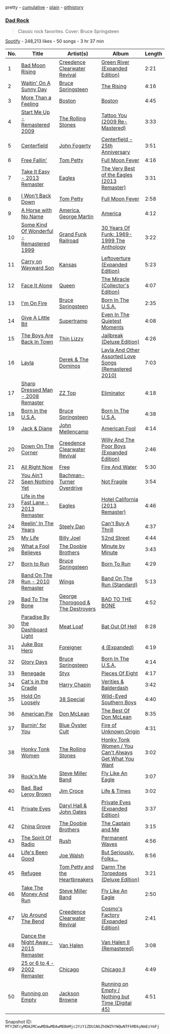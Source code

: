 pretty - [cumulative](/playlists/cumulative/37i9dQZF1DX09NvEVpeM77.md) - [plain](/playlists/plain/37i9dQZF1DX09NvEVpeM77) - [githistory](https://github.githistory.xyz/mackorone/spotify-playlist-archive/blob/main/playlists/plain/37i9dQZF1DX09NvEVpeM77)

### [Dad Rock](https://open.spotify.com/playlist/37i9dQZF1DX09NvEVpeM77)

> Classic rock favorites\. Cover: Bruce Springsteen

[Spotify](https://open.spotify.com/user/spotify) - 248,213 likes - 50 songs - 3 hr 37 min

| No. | Title | Artist(s) | Album | Length |
|---|---|---|---|---|
| 1 | [Bad Moon Rising](https://open.spotify.com/track/20OFwXhEXf12DzwXmaV7fj) | [Creedence Clearwater Revival](https://open.spotify.com/artist/3IYUhFvPQItj6xySrBmZkd) | [Green River \(Expanded Edition\)](https://open.spotify.com/album/0i9mOB6mPGqwVvtJEXiwPG) | 2:21 |
| 2 | [Waitin' On A Sunny Day](https://open.spotify.com/track/7vIyudiO2Tr9hZ2yzfwQmx) | [Bruce Springsteen](https://open.spotify.com/artist/3eqjTLE0HfPfh78zjh6TqT) | [The Rising](https://open.spotify.com/album/23vzCh5cDn0LzdGmGWrT1d) | 4:16 |
| 3 | [More Than a Feeling](https://open.spotify.com/track/1QEEqeFIZktqIpPI4jSVSF) | [Boston](https://open.spotify.com/artist/29kkCKKGXheHuoO829FxWK) | [Boston](https://open.spotify.com/album/2QLp07RO6anZHmtcKTEvSC) | 4:45 |
| 4 | [Start Me Up \- Remastered 2009](https://open.spotify.com/track/7HKez549fwJQDzx3zLjHKC) | [The Rolling Stones](https://open.spotify.com/artist/22bE4uQ6baNwSHPVcDxLCe) | [Tattoo You \(2009 Re\-Mastered\)](https://open.spotify.com/album/15XNBzVWARPMlu0sEbfBjJ) | 3:33 |
| 5 | [Centerfield](https://open.spotify.com/track/2iRfjwzPsooCskZrrlsgcC) | [John Fogerty](https://open.spotify.com/artist/5ujCegv1BRbEPTCwQqFk6t) | [Centerfield \- 25th Anniversary](https://open.spotify.com/album/59uBuqBgldmgEK0O01jN12) | 3:51 |
| 6 | [Free Fallin'](https://open.spotify.com/track/5tVA6TkbaAH9QMITTQRrNv) | [Tom Petty](https://open.spotify.com/artist/2UZMlIwnkgAEDBsw1Rejkn) | [Full Moon Fever](https://open.spotify.com/album/5d71Imt5CIb7LpQwDMQ093) | 4:16 |
| 7 | [Take It Easy \- 2013 Remaster](https://open.spotify.com/track/3vhJw6V39Gh1PpEMHjiMFO) | [Eagles](https://open.spotify.com/artist/0ECwFtbIWEVNwjlrfc6xoL) | [The Very Best of the Eagles \(2013 Remaster\)](https://open.spotify.com/album/5J0VCIp4TTsZBKOqWdbBSa) | 3:31 |
| 8 | [I Won't Back Down](https://open.spotify.com/track/7gSQv1OHpkIoAdUiRLdmI6) | [Tom Petty](https://open.spotify.com/artist/2UZMlIwnkgAEDBsw1Rejkn) | [Full Moon Fever](https://open.spotify.com/album/5d71Imt5CIb7LpQwDMQ093) | 2:58 |
| 9 | [A Horse with No Name](https://open.spotify.com/track/54eZmuggBFJbV7k248bTTt) | [America](https://open.spotify.com/artist/35U9lQaRWSQISxQAB94Meo), [George Martin](https://open.spotify.com/artist/0tcbedGX7n5UHrMhVsGmIU) | [America](https://open.spotify.com/album/0E5IKYhiKgbYQkmfsFonbZ) | 4:12 |
| 10 | [Some Kind Of Wonderful \- Remastered 1999](https://open.spotify.com/track/1cU34sZG9kF4FYHCoAD0Ib) | [Grand Funk Railroad](https://open.spotify.com/artist/0qEcf3SFlpRcb3lK3f2GZI) | [30 Years Of Funk: 1969\-1999 The Anthology](https://open.spotify.com/album/0ib2UtSmLGssyqyoY6X8cm) | 3:22 |
| 11 | [Carry on Wayward Son](https://open.spotify.com/track/4DMKwE2E2iYDKY01C335Uw) | [Kansas](https://open.spotify.com/artist/2hl0xAkS2AIRAu23TVMBG1) | [Leftoverture \(Expanded Edition\)](https://open.spotify.com/album/7MejfRSNnrpcLZIxkeZDqR) | 5:23 |
| 12 | [Face It Alone](https://open.spotify.com/track/1b0sraww5e2cubW3K90kwf) | [Queen](https://open.spotify.com/artist/1dfeR4HaWDbWqFHLkxsg1d) | [The Miracle \(Collector's Edition\)](https://open.spotify.com/album/3CY1m3w0rn3MEiYrDEpiAv) | 4:07 |
| 13 | [I'm On Fire](https://open.spotify.com/track/3PzsbWSQdLCKDLxn7YZfkM) | [Bruce Springsteen](https://open.spotify.com/artist/3eqjTLE0HfPfh78zjh6TqT) | [Born In The U.S.A.](https://open.spotify.com/album/0PMasrHdpaoIRuHuhHp72O) | 2:35 |
| 14 | [Give A Little Bit](https://open.spotify.com/track/6XUHsYE38CEbYunT983O9G) | [Supertramp](https://open.spotify.com/artist/3JsMj0DEzyWc0VDlHuy9Bx) | [Even In The Quietest Moments](https://open.spotify.com/album/4X87hQ57jTYQTcYTaJWK5w) | 4:08 |
| 15 | [The Boys Are Back In Town](https://open.spotify.com/track/43DeSV93pJPT4lCZaWZ6b1) | [Thin Lizzy](https://open.spotify.com/artist/6biWAmrHyiMkX49LkycGqQ) | [Jailbreak \(Deluxe Edition\)](https://open.spotify.com/album/6Cf545T4jkaiyvMnTRPOB2) | 4:26 |
| 16 | [Layla](https://open.spotify.com/track/2kkvB3RNRzwjFdGhaUA0tz) | [Derek & The Dominos](https://open.spotify.com/artist/2rc78XDH9zuJP6bm78lU8Z) | [Layla And Other Assorted Love Songs \(Remastered 2010\)](https://open.spotify.com/album/5iIWnMgvSM8uEBwXKsPcXM) | 7:03 |
| 17 | [Sharp Dressed Man \- 2008 Remaster](https://open.spotify.com/track/1UBQ5GK8JaQjm5VbkBZY66) | [ZZ Top](https://open.spotify.com/artist/2AM4ilv6UzW0uMRuqKtDgN) | [Eliminator](https://open.spotify.com/album/5LMGAYhn2ywaxGZdtmXGpw) | 4:18 |
| 18 | [Born in the U.S.A.](https://open.spotify.com/track/0dOg1ySSI7NkpAe89Zo0b9) | [Bruce Springsteen](https://open.spotify.com/artist/3eqjTLE0HfPfh78zjh6TqT) | [Born In The U.S.A.](https://open.spotify.com/album/0PMasrHdpaoIRuHuhHp72O) | 4:38 |
| 19 | [Jack & Diane](https://open.spotify.com/track/43btz2xjMKpcmjkuRsvxyg) | [John Mellencamp](https://open.spotify.com/artist/3lPQ2Fk5JOwGWAF3ORFCqH) | [American Fool](https://open.spotify.com/album/4gouGcdQn9OvjX42xnWrF0) | 4:14 |
| 20 | [Down On The Corner](https://open.spotify.com/track/2gE95JskwQ1pCACTpGe1Db) | [Creedence Clearwater Revival](https://open.spotify.com/artist/3IYUhFvPQItj6xySrBmZkd) | [Willy And The Poor Boys \(Expanded Edition\)](https://open.spotify.com/album/31q47gQszFt0CddSyMksgO) | 2:46 |
| 21 | [All Right Now](https://open.spotify.com/track/1gcESexgftSuLuML57Y69q) | [Free](https://open.spotify.com/artist/2e53aHBQdCMKWqHDuyJsjC) | [Fire And Water](https://open.spotify.com/album/1ydlm89JR8cV8VuSaNvHNL) | 5:30 |
| 22 | [You Ain't Seen Nothing Yet](https://open.spotify.com/track/0HOrDVS349XFcpCYsO2hAP) | [Bachman\-Turner Overdrive](https://open.spotify.com/artist/5q4AzEtCoYJyXjMMoEkSU5) | [Not Fragile](https://open.spotify.com/album/3TtCMt4XLddj9PQeVBfsK1) | 3:54 |
| 23 | [Life in the Fast Lane \- 2013 Remaster](https://open.spotify.com/track/6gXrEUzibufX9xYPk3HD5p) | [Eagles](https://open.spotify.com/artist/0ECwFtbIWEVNwjlrfc6xoL) | [Hotel California \(2013 Remaster\)](https://open.spotify.com/album/2widuo17g5CEC66IbzveRu) | 4:46 |
| 24 | [Reelin' In The Years](https://open.spotify.com/track/1x1XQqhBViz4opcpwc7FVs) | [Steely Dan](https://open.spotify.com/artist/6P7H3ai06vU1sGvdpBwDmE) | [Can't Buy A Thrill](https://open.spotify.com/album/6DlSUW5gmq6Byc3osKDJ2p) | 4:37 |
| 25 | [My Life](https://open.spotify.com/track/4ZoBC5MhSEzuknIgAkBaoT) | [Billy Joel](https://open.spotify.com/artist/6zFYqv1mOsgBRQbae3JJ9e) | [52nd Street](https://open.spotify.com/album/1HmCO8VK98AU6EXPOjGYyI) | 4:44 |
| 26 | [What a Fool Believes](https://open.spotify.com/track/2yBVeksU2EtrPJbTu4ZslK) | [The Doobie Brothers](https://open.spotify.com/artist/39T6qqI0jDtSWWioX8eGJz) | [Minute by Minute](https://open.spotify.com/album/7je2uv9QBH65HhADDZitbB) | 3:43 |
| 27 | [Born to Run](https://open.spotify.com/track/6hTcuIQa0sxrrByu9wTD7s) | [Bruce Springsteen](https://open.spotify.com/artist/3eqjTLE0HfPfh78zjh6TqT) | [Born To Run](https://open.spotify.com/album/43YIoHKSrEw2GJsWmhZIpu) | 4:29 |
| 28 | [Band On The Run \- 2010 Remaster](https://open.spotify.com/track/1H4idkmruFoJBg1DvUv2tY) | [Wings](https://open.spotify.com/artist/3sFhA6G1N0gG1pszb6kk1m) | [Band On The Run \(Standard\)](https://open.spotify.com/album/257oomaawruFknt5wYCPDh) | 5:13 |
| 29 | [Bad To The Bone](https://open.spotify.com/track/6s0NHplywwr1IjnQpUpWJk) | [George Thorogood & The Destroyers](https://open.spotify.com/artist/4n31svBA9GGIYxGxgrQaRK) | [BAD TO THE BONE](https://open.spotify.com/album/2YeoeDa3soxjD4ANZGG1fj) | 4:52 |
| 30 | [Paradise By the Dashboard Light](https://open.spotify.com/track/2g7gviEeJr6pyxO7G35EWQ) | [Meat Loaf](https://open.spotify.com/artist/7dnB1wSxbYa8CejeVg98hz) | [Bat Out Of Hell](https://open.spotify.com/album/6mvI80w5r78niBmwtu7RF9) | 8:28 |
| 31 | [Juke Box Hero](https://open.spotify.com/track/00qOE7OjRl0BpYiCiweZB2) | [Foreigner](https://open.spotify.com/artist/6IRouO5mvvfcyxtPDKMYFN) | [4 \(Expanded\)](https://open.spotify.com/album/2Pw51hAGvWpTA3AYl2WVuu) | 4:19 |
| 32 | [Glory Days](https://open.spotify.com/track/2Y90nL1ohB4sgYELDs7uNx) | [Bruce Springsteen](https://open.spotify.com/artist/3eqjTLE0HfPfh78zjh6TqT) | [Born In The U.S.A.](https://open.spotify.com/album/0PMasrHdpaoIRuHuhHp72O) | 4:14 |
| 33 | [Renegade](https://open.spotify.com/track/1CQqupcyMg7176PPmIVmSj) | [Styx](https://open.spotify.com/artist/4salDzkGmfycRqNUbyBphh) | [Pieces Of Eight](https://open.spotify.com/album/294yFGYq9SBXWR4g6dK63D) | 4:17 |
| 34 | [Cat's in the Cradle](https://open.spotify.com/track/2obblQ6tcePeOEVJV6nEGD) | [Harry Chapin](https://open.spotify.com/artist/42q4Ivs7tAiCZ5C7eG5q4c) | [Verities & Balderdash](https://open.spotify.com/album/3nta4nhqWoWjc6LmHIB0kT) | 3:42 |
| 35 | [Hold On Loosely](https://open.spotify.com/track/6i9dZZQWNB06HKsQYKTiPF) | [38 Special](https://open.spotify.com/artist/3zXw2Eh96iTT51pytzHdZi) | [Wild\-Eyed Southern Boys](https://open.spotify.com/album/0McWOHhD5uSpbT4wRuTgpj) | 4:40 |
| 36 | [American Pie](https://open.spotify.com/track/2QgWuCtBpNIpl5trmKCxRf) | [Don McLean](https://open.spotify.com/artist/1gRNBaI4yn6wCCTvRhGWh8) | [The Best Of Don McLean](https://open.spotify.com/album/20Y9wHWIxNFvqplgHmqmUl) | 8:35 |
| 37 | [Burnin' for You](https://open.spotify.com/track/3fkPMWQ6cBNBLuFcPyMS8s) | [Blue Öyster Cult](https://open.spotify.com/artist/00tVTdpEhQQw1bqdu8RCx2) | [Fire of Unknown Origin](https://open.spotify.com/album/7v4kEpVtppoMm80m43lGzt) | 4:31 |
| 38 | [Honky Tonk Women](https://open.spotify.com/track/3fnPv1LRMxENr63afVhaz1) | [The Rolling Stones](https://open.spotify.com/artist/22bE4uQ6baNwSHPVcDxLCe) | [Honky Tonk Women / You Can't Always Get What You Want](https://open.spotify.com/album/1bp4Aq0SnjhifrYaKbfSdS) | 3:02 |
| 39 | [Rock'n Me](https://open.spotify.com/track/1orVKbp6vqtfAPOmvRofVq) | [Steve Miller Band](https://open.spotify.com/artist/6QtGlUje9TIkLrgPZrESuk) | [Fly Like An Eagle](https://open.spotify.com/album/0fjJOLqG3v7vXRYhz2wxPC) | 3:07 |
| 40 | [Bad, Bad Leroy Brown](https://open.spotify.com/track/1O0xeZrBDbq7HPREdmYUYK) | [Jim Croce](https://open.spotify.com/artist/1R6Hx1tJ2VOUyodEpC12xM) | [Life & Times](https://open.spotify.com/album/3q7L4mosMmOcmQNE1d0H4s) | 3:02 |
| 41 | [Private Eyes](https://open.spotify.com/track/5HQ639Z3ms3hnZx0KfWnkp) | [Daryl Hall & John Oates](https://open.spotify.com/artist/77tT1kLj6mCWtFNqiOmP9H) | [Private Eyes \(Expanded Edition\)](https://open.spotify.com/album/7rfpaXxmQG7dnFycZjLae0) | 3:37 |
| 42 | [China Grove](https://open.spotify.com/track/7cy1bEJV6FCtDaYpsk8aG6) | [The Doobie Brothers](https://open.spotify.com/artist/39T6qqI0jDtSWWioX8eGJz) | [The Captain and Me](https://open.spotify.com/album/0M2KWMbvY5x1sUnIKNpyUt) | 3:15 |
| 43 | [The Spirit Of Radio](https://open.spotify.com/track/4e9hUiLsN4mx61ARosFi7p) | [Rush](https://open.spotify.com/artist/2Hkut4rAAyrQxRdof7FVJq) | [Permanent Waves](https://open.spotify.com/album/3nUNxSh2szhmN7iifAKv5i) | 4:56 |
| 44 | [Life's Been Good](https://open.spotify.com/track/2wvMC5EyaaYQwBfiwwY2xE) | [Joe Walsh](https://open.spotify.com/artist/5bDxAyJiTYBat1YnFJhvEK) | [But Seriously, Folks...](https://open.spotify.com/album/5yqBTSoJqE9EfApl2Pptva) | 8:56 |
| 45 | [Refugee](https://open.spotify.com/track/4mcZYzoGwPRDdhWVlygiHf) | [Tom Petty and the Heartbreakers](https://open.spotify.com/artist/4tX2TplrkIP4v05BNC903e) | [Damn The Torpedoes \(Deluxe Edition\)](https://open.spotify.com/album/708Whrc4abJEtqBINv9S2b) | 3:21 |
| 46 | [Take The Money And Run](https://open.spotify.com/track/1ZhrREyOOeFV6TxDOyiPwu) | [Steve Miller Band](https://open.spotify.com/artist/6QtGlUje9TIkLrgPZrESuk) | [Fly Like An Eagle](https://open.spotify.com/album/0fjJOLqG3v7vXRYhz2wxPC) | 2:50 |
| 47 | [Up Around The Bend](https://open.spotify.com/track/36gPq8WG7tDxrblyGVUCiT) | [Creedence Clearwater Revival](https://open.spotify.com/artist/3IYUhFvPQItj6xySrBmZkd) | [Cosmo's Factory \(Expanded Edition\)](https://open.spotify.com/album/4GLxEXWI3JiRKp6H7bfTIK) | 2:41 |
| 48 | [Dance the Night Away \- 2015 Remaster](https://open.spotify.com/track/4RS9PmtHQe7I0o5fEeweOY) | [Van Halen](https://open.spotify.com/artist/2cnMpRsOVqtPMfq7YiFE6K) | [Van Halen II \(Remastered\)](https://open.spotify.com/album/3w93PGkmXAmEAdJVvmPbzI) | 3:08 |
| 49 | [25 or 6 to 4 \- 2002 Remaster](https://open.spotify.com/track/7GqIDx2QVGOpd4r1fZaUUW) | [Chicago](https://open.spotify.com/artist/3iDD7bnsjL9J4fO298r0L0) | [Chicago II](https://open.spotify.com/album/0PRgsdDXQ8QPaDUetVF7yN) | 4:49 |
| 50 | [Running on Empty](https://open.spotify.com/track/6aqm56xP40foYBBtAWWrnY) | [Jackson Browne](https://open.spotify.com/artist/5lkiCO9UQ8B23dZ1o0UV4m) | [Running on Empty / Nothing but Time \(Digital 45\)](https://open.spotify.com/album/5ivr226sTfgyZMeWnQjKRL) | 4:51 |

Snapshot ID: `MTY2NTcyMDA2MCwwMDAwMDAwMDBmMjc2YzY1ZDU1NGZhOWZhYWQwNTFkMDkyNmEzYmFj`
